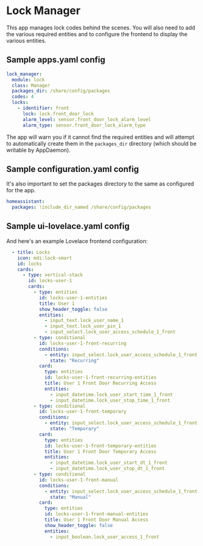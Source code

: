 # Lock Manager

This app manages lock codes behind the scenes. You will also need to add the various required entities and to configure the frontend to display the various entities.

## Sample apps.yaml config

```yaml
lock_manager:
  module: lock
  class: Manager
  packages_dir: /share/config/packages
  codes: 4
  locks:
    - identifier: front
      lock: lock.front_door_lock
      alarm_level: sensor.front_door_lock_alarm_level
      alarm_type: sensor.front_door_lock_alarm_type
```

The app will warn you if it cannot find the required entities and will attempt to automatically create them in the `packages_dir` directory (which should be writable by AppDaemon).

## Sample configuration.yaml config

It's also important to set the packages directory to the same as configured for the app.

```yaml
homeassistant:
  packages: !include_dir_named /share/config/packages
```

## Sample ui-lovelace.yaml config

And here's an example Lovelace frontend configuration:

```yaml
  - title: Locks
    icon: mdi:lock-smart
    id: locks
    cards:
      - type: vertical-stack
        id: locks-user-1
        cards:
          - type: entities
            id: locks-user-1-entities
            title: User 1
            show_header_toggle: false
            entities:
              - input_text.lock_user_name_1
              - input_text.lock_user_pin_1
              - input_select.lock_user_access_schedule_1_front
          - type: conditional
            id: locks-user-1-front-recurring
            conditions:
              - entity: input_select.lock_user_access_schedule_1_front
                state: "Recurring"
            card:
              type: entities
              id: locks-user-1-front-recurring-entities
              title: User 1 Front Door Recurring Access
              entities:
                - input_datetime.lock_user_start_time_1_front
                - input_datetime.lock_user_stop_time_1_front
          - type: conditional
            id: locks-user-1-front-temporary
            conditions:
              - entity: input_select.lock_user_access_schedule_1_front
                state: "Temporary"
            card:
              type: entities
              id: locks-user-1-front-temporary-entities
              title: User 1 Front Door Temporary Access
              entities:
                - input_datetime.lock_user_start_dt_1_front
                - input_datetime.lock_user_stop_dt_1_front
          - type: conditional
            id: locks-user-1-front-manual
            conditions:
              - entity: input_select.lock_user_access_schedule_1_front
                state: "Manual"
            card:
              type: entities
              id: locks-user-1-front-manual-entities
              title: User 1 Front Door Manual Access
              show_header_toggle: false
              entities:
                - input_boolean.lock_user_access_1_front

```

